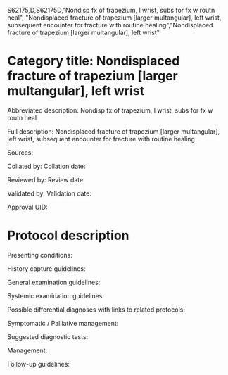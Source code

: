 S62175,D,S62175D,"Nondisp fx of trapezium, l wrist, subs for fx w routn heal", "Nondisplaced fracture of trapezium [larger multangular], left wrist, subsequent encounter for fracture with routine healing","Nondisplaced fracture of trapezium [larger multangular], left wrist"
# Category title: Nondisplaced fracture of trapezium [larger multangular], left wrist

Abbreviated description: Nondisp fx of trapezium, l wrist, subs for fx w routn heal

Full description: Nondisplaced fracture of trapezium [larger multangular], left wrist, subsequent encounter for fracture with routine healing

Sources:

Collated by:
Collation date:

Reviewed by:
Review date:

Validated by:
Validation date:

Approval UID:

# Protocol description

Presenting conditions:

History capture guidelines:

General examination guidelines:

Systemic examination guidelines:

Possible differential diagnoses with links to related protocols:

Symptomatic / Palliative management:

Suggested diagnostic tests:

Management:

Follow-up guidelines:
